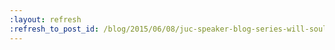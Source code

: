 ```yaml
---
:layout: refresh
:refresh_to_post_id: /blog/2015/06/08/juc-speaker-blog-series-will-soula-juc-u-s-east
---
```

